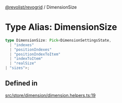 [@revolist/revogrid](README.md) / DimensionSize

# Type Alias: DimensionSize

```ts
type DimensionSize: Pick<DimensionSettingsState, 
  | "indexes"
  | "positionIndexes"
  | "positionIndexToItem"
  | "indexToItem"
  | "realSize"
| "sizes">;
```

## Defined in

[src/store/dimension/dimension.helpers.ts:19](https://github.com/revolist/revogrid/blob/6957d67da887b25ac544cadb80669dc782e7d7d6/src/store/dimension/dimension.helpers.ts#L19)
